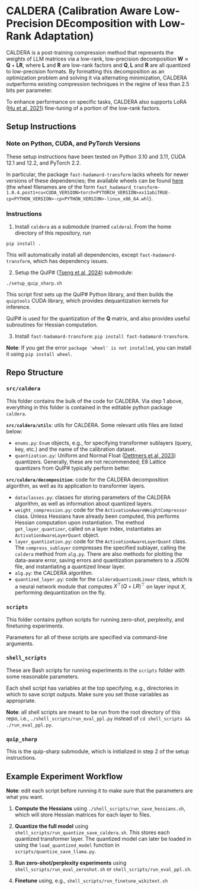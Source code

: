 # CALDERA (Calibration Aware Low-Precision DEcomposition with Low-Rank Adaptation)

CALDERA is a post-training compression method that represents the weights of LLM matrices via a low-rank, low-precision decomposition $\mathbf{W} \approx \mathbf{Q} + \mathbf{L} \mathbf{R}$, where $\mathbf{L}$ and $\mathbf{R}$ are low-rank factors and $\mathbf{Q}, \mathbf{L}$ and $\mathbf{R}$ are all quantized to low-precision formats.
By formatting this decomposition as an optimization problem and solving it via alternating minimization, CALDERA outperforms existing compression techniques in the regine of less than 2.5 bits per parameter.

To enhance performance on specific tasks, CALDERA also supports LoRA ([Hu et al, 2021](https://arxiv.org/pdf/2106.09685)) fine-tuning of a portion of the low-rank factors.

## Setup Instructions

### Note on Python, CUDA, and PyTorch Versions
These setup instructions have been tested on Python 3.10 and 3.11, CUDA 12.1 and 12.2, and PyTorch 2.2.

In particular, the package `fast-hadamard-transform` lacks wheels for newer versions of these dependencies; the available wheels can be found [here](https://github.com/Dao-AILab/fast-hadamard-transform) (the wheel filenames are of the form `fast_hadamard_transform-1.0.4.post1+cu<CUDA_VERSION>torch<PYTORCH_VERSION>xx11abiTRUE-cp<PYTHON_VERSION>-cp<PYTHON_VERSION>-linux_x86_64.whl`).

### Instructions
1. Install `caldera` as a submodule (named `caldera`).
From the home directory of this repository, run
```
pip install .
```
This will automatically install all dependencies, except `fast-hadamard-transform`, which has dependency issues.

2. Setup the QuIP# ([Tseng et al, 2024](https://arxiv.org/pdf/2402.04396)) submodule:
```
./setup_quip_sharp.sh
```

This script first sets up the QuIP# Python library, and then builds the `quiptools` CUDA library, which provides dequantization kernels for inference.

QuIP# is used for the quantization of the $\mathbf{Q}$ matrix, and also provides useful subroutines for Hessian computation.

3. Install `fast-hadamard-transform`: `pip install fast-hadamard-transform`.

**Note**: If you get the error `package 'wheel' is not installed`, you can install it using `pip install wheel`.


## Repo Structure

### `src/caldera`
This folder contains the bulk of the code for CALDERA. Via step 1 above, everything in this folder is contained in the editable python package `caldera`.

**`src/caldera/utils`**: utils for CALDERA. Some relevant utils files are listed below:
- `enums.py`: `Enum` objects, e.g., for specifying transformer sublayers (query, key, etc.) and the name of the calibration dataset.
- `quantization.py`: Uniform and Normal Float ([Dettmers et al, 2023](https://arxiv.org/pdf/2305.14314)) quantizers.
Generally, these are not recommended; E8 Lattice quantizers from QuIP# typically perform better.

**`src/caldera/decomposition`**: code for the CALDERA decomposition algorithm, as well as its application to transformer layers.

- `dataclasses.py`: classes for storing parameters of the CALDERA algorithm, as well as information about quantized layers.
- `weight_compression.py`: code for the `ActivationAwareWeightCompressor` class. Unless Hessians have already been computed, this performs Hessian computation upon instantiation. The method `get_layer_quantizer`, called on a layer index, instantiates an `ActivationAwareLayerQuant` object.
- `layer_quantization.py`: code for the `ActivationAwareLayerQuant` class. The `compress_sublayer` compresses the specified sublayer, calling the `caldera` method from `alg.py`.
There are also methods for plotting the data-aware error, saving errors and quantization parameters to a JSON file, and instantiating a quantized linear layer.
- `alg.py`: the CALDERA algorithm.
- `quantized_layer.py`: code for the `CalderaQuantizedLinear` class, which is a neural network module that computes $X^\top (Q + LR)^\top$ on layer input $X$, performing dequantization on the fly.


### `scripts`
This folder contains python scripts for running zero-shot, perplexity, and finetuning experiments.

Parameters for all of these scripts are specified via command-line arguments.

### `shell_scripts`
These are Bash scripts for running experiments in the `scripts` folder with some reasonable parameters.

Each shell script has variables at the top specifying, e.g., directories in which to save script outputs.
Make sure you set those variables as appropriate.

**Note**: all shell scripts are meant to be run from the root directory of this repo, i.e., `./shell_scripts/run_eval_ppl.py` instead of `cd shell_scripts && ./run_eval_ppl.py`.

### `quip_sharp`
This is the quip-sharp submodule, which is initialized in step 2 of the setup instructions.


## Example Experiment Workflow

**Note**: edit each script before running it to make sure that the parameters are what you want.

1. **Compute the Hessians** using `./shell_scripts/run_save_hessians.sh`, which will store Hessian matrices for each layer to files.

2. **Quantize the full model** using `shell_scripts/run_quantize_save_caldera.sh`. This stores each quantized transformer layer.
The quantized model can later be loaded in using the `load_quantized_model` function in `scripts/quantize_save_llama.py`.

3. **Run zero-shot/perplexity experiments** using `shell_scripts/run_eval_zeroshot.sh` or `shell_scripts/run_eval_ppl.sh`.

4. **Finetune** using, e.g., `shell_scripts/run_finetune_wikitext.sh`
